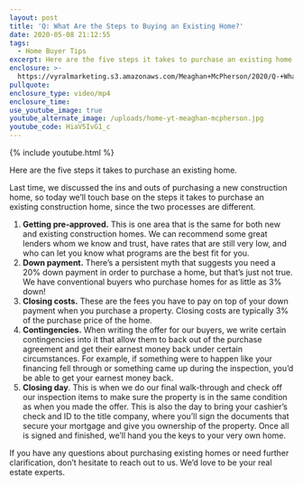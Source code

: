 ```yaml
---
layout: post
title: 'Q: What Are the Steps to Buying an Existing Home?'
date: 2020-05-08 21:12:55
tags:
  - Home Buyer Tips
excerpt: Here are the five steps it takes to purchase an existing home.
enclosure: >-
  https://vyralmarketing.s3.amazonaws.com/Meaghan+McPherson/2020/Q-+What+Are+the+Steps+to+Buying+an+Existing+Home_.mp4
pullquote:
enclosure_type: video/mp4
enclosure_time:
use_youtube_image: true
youtube_alternate_image: /uploads/home-yt-meaghan-mcpherson.jpg
youtube_code: HiaV5IvG1_c
---
```


{% include youtube.html %}

Here are the five steps it takes to purchase an existing home.

Last time, we discussed the ins and outs of purchasing a new construction home, so today we’ll touch base on the steps it takes to purchase an existing construction home, since the two processes are different.

1. **Getting pre-approved.** This is one area that is the same for both new and existing construction homes. We can recommend some great lenders whom we know and trust, have rates that are still very low, and who can let you know what programs are the best fit for you.
2. **Down payment.** There’s a persistent myth that suggests you need a 20% down payment in order to purchase a home, but that’s just not true. We have conventional buyers who purchase homes for as little as 3% down\!
3. **Closing costs.** These are the fees you have to pay on top of your down payment when you purchase a property. Closing costs are typically 3% of the purchase price of the home.
4. **Contingencies.** When writing the offer for our buyers, we write certain contingencies into it that allow them to back out of the purchase agreement and get their earnest money back under certain circumstances. For example, if something were to happen like your financing fell through or something came up during the inspection, you’d be able to get your earnest money back.
5. **Closing day**. This is when we do our final walk-through and check off our inspection items to make sure the property is in the same condition as when you made the offer. This is also the day to bring your cashier’s check and ID to the title company, where you’ll sign the documents that secure your mortgage and give you ownership of the property. Once all is signed and finished, we’ll hand you the keys to your very own home.

If you have any questions about purchasing existing homes or need further clarification, don’t hesitate to reach out to us. We’d love to be your real estate experts.